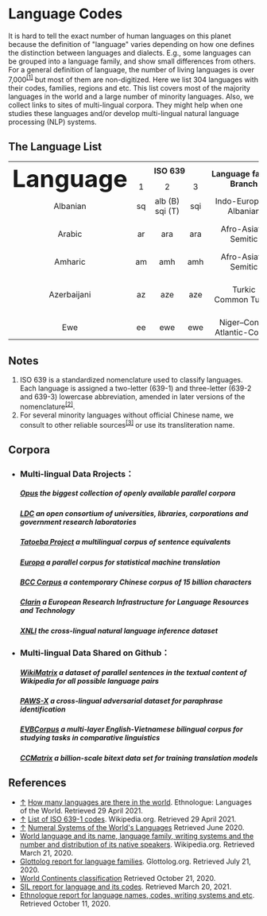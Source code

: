 # Language Codes

It is hard to tell the exact number of human languages on this planet because the definition of "language" varies depending on how one defines the distinction between languages and dialects. E.g., some languages can be grouped into a language family, and show small differences from others. For a general definition of language, the number of living languages is over 7,000<sup><a id="4">[[1]](#1)</a></sup> but most of them are non-digitized. Here we list 304 languages with their codes, families, regions and etc. This list covers most of the majority languages in the world and a large number of minority languages. Also, we collect links to sites of multi-lingual corpora. They might help when one studies these languages and/or develop multi-lingual natural language processing (NLP) systems.

## The Language List


<table>
    <tr>
        <th align='center' rowspan='2' nowrap="nowrap" width="80"><font size=10>Language</font></th>
        <th align='center' colspan='3' nowrap="nowrap">ISO 639</th>
        <th align='center' rowspan='2' nowrap="nowrap">Language family<br>Branch</th>
        <th align='center' rowspan='2' nowrap="nowrap">Writing system</th>
        <th align='center' rowspan='2' nowrap="nowrap">Macro-area</th>
        <th align='center' rowspan='2' nowrap="nowrap">Native speakers</th>
        <!-- <th align='center' rowspan='2' nowrap="nowrap">Chinese name</th> -->
    </tr>
    <tr>
        <td align='center' nowrap="nowrap">1</td>
        <td align='center' nowrap="nowrap">2</td>
        <td align='center' nowrap="nowrap">3</td>
    </tr>
    <tr>
        <td align='center' nowrap="nowrap">Albanian</td>
        <td align='center' nowrap="nowrap">sq</td>
        <td align='center' nowrap="nowrap">alb (B)<br>sqi (T)</td>
        <td align='center' nowrap="nowrap">sqi</td>
        <td align='center' nowrap="nowrap" align='center'>Indo-European<br>Albanian</td>
        <td align='center' nowrap="nowrap">Latin<br>Albanian Braille</td>
        <td align='center' nowrap="nowrap">Asia<br>Europe</td>
        <td align='center' nowrap="nowrap" align='center'>7.5 million</td>
        <!-- <td align='center' nowrap="nowrap">阿尔巴尼亚语</td> -->
    </tr>
    <tr>
        <td align='center' nowrap="nowrap">Arabic</td>
        <td align='center' nowrap="nowrap">ar</td>
        <td align='center' nowrap="nowrap">ara</td>
        <td align='center' nowrap="nowrap">ara</td>
        <td align='center' nowrap="nowrap" align='center'>Afro-Asiatic<br>Semitic</td>
        <td align='center' nowrap="nowrap">Arabic<br>Arabic Braille<br>Arabizi</td>
        <td align='center' nowrap="nowrap">Africa<br>Asia</td>
        <td align='center' nowrap="nowrap" align='center'>270 million</td>
        <!-- <td align='center' nowrap="nowrap">阿拉伯语</td> -->
    </tr>
    <tr>
        <td align='center' nowrap="nowrap">Amharic</td>
        <td align='center' nowrap="nowrap">am</td>
        <td align='center' nowrap="nowrap">amh</td>
        <td align='center' nowrap="nowrap">amh</td>
        <td align='center' nowrap="nowrap">Afro-Asiatic<br>Semitic</td>
        <td align='center' nowrap="nowrap">Ge'ez<br>Ge'ez Braille</td>
        <td align='center' nowrap="nowrap">Africa</td>
        <td align='center' nowrap="nowrap">32 million</td>
        <!-- <td align='center' nowrap="nowrap">阿姆哈拉语</td> -->
    </tr>
    <tr>
        <td align='center' nowrap="nowrap">Azerbaijani</td>
        <td align='center' nowrap="nowrap">az</td>
        <td align='center' nowrap="nowrap">aze</td>
        <td align='center' nowrap="nowrap">aze</td>
        <td align='center' nowrap="nowrap">Turkic<br>Common Turkic</td>
        <td align='center' nowrap="nowrap">Latin<br>Perso-Arabic<br>Cyrillic<br>Georgian</td>
        <td align='center' nowrap="nowrap">Asia</td>
        <td align='center' nowrap="nowrap">23 million</td>
        <!-- <td align='center' nowrap="nowrap">阿塞拜疆语</td> -->
    </tr>
     <tr>
        <td align='center' nowrap="nowrap">Ewe</td>
        <td align='center' nowrap="nowrap">ee</td>
        <td align='center' nowrap="nowrap">ewe</td>
        <td align='center' nowrap="nowrap">ewe</td>
        <td align='center' nowrap="nowrap">Niger–Congo<br>Atlantic-Congo</td>
        <td align='center' nowrap="nowrap">Latin<br>Ewe Braille</td>
        <td align='center' nowrap="nowrap">Africa</td>
        <td align='center' nowrap="nowrap">7 million</td>
        <!-- <td align='center' nowrap="nowrap">埃维语</td> -->
    </tr>
</table>


## Notes

 1.	ISO 639 is a standardized nomenclature used to classify languages. Each language is assigned a two-letter (639-1) and three-letter (639-2 and 639-3) lowercase abbreviation, amended in later versions of the nomenclature<sup><a id="5">[[2]](#2)</a></sup>.
 2.	For several minority languages without official Chinese name, we consult to other reliable sources<sup><a id="6">[[3]](#3)</a></sup> or use its transliteration name.


## Corpora 
- ### Multi-lingual Data Rrojects：

  #####          [Opus](http://opus.nlpl.eu/)	the biggest collection of openly available parallel corpora

  #####          [LDC](https://www.ldc.upenn.edu/)	an open consortium of universities, libraries, corporations and government research laboratories

  #####          [Tatoeba Project](http://www.manythings.org/anki/)	a multilingual corpus of sentence equivalents

  #####          [Europa](https://data.europa.eu/data/datasets?locale=en&minScoring=0)	a parallel corpus for statistical machine translation

  #####          [BCC  Corpus](http://bcc.blcu.edu.cn/)	a contemporary Chinese corpus of 15 billion characters

  #####         [Clarin](https://www.clarin.eu/resource-families/parallel-corpora)	a European Research Infrastructure for Language Resources and Technology

  #####         [XNLI](https://www.nyu.edu/projects/bowman/multinli/)	the cross-lingual natural language inference dataset



- ### Multi-lingual Data Shared on Github：

  ##### [WikiMatrix](https://github.com/facebookresearch/LASER/tree/master/tasks/WikiMatrix)	a dataset of parallel sentences in the textual content of Wikipedia for all possible language pairs 

  ##### [PAWS-X](https://github.com/google-research-datasets/paws/tree/master/pawsx)	a cross-lingual adversarial dataset for paraphrase identification

  ##### [EVBCorpus](https://github.com/qhungngo/EVBCorpus)	a multi-layer English-Vietnamese bilingual corpus for studying tasks in comparative linguistics

  ##### [CCMatrix](https://github.com/facebookresearch/LASER/tree/master/tasks/CCMatrix)	a billion-scale bitext data set for training translation models
## References
- [↑](#4) <a id="1">[How many languages are there in the world](https://www.ethnologue.com/guides/how-many-languages). Ethnologue: Languages of the World. Retrieved 29 April 2021.</a>
- [↑](#5) <a id="2">[List of ISO 639-1 codes](https://en.wikipedia.org/wiki/List_of_ISO_639-1_codes). Wikipedia.org. Retrieved 29 April 2021.</a>
- [↑](#6) <a id="3">[Numeral Systems of the World's Languages](https://mpi-lingweb.shh.mpg.de/numeral/)  Retrieved June 2020.</a>
- [World language and its name, language family, writing systems and the number and distribution of its native speakers](https://iso639-3.sil.org/). Wikipedia.org. Retrieved March 21, 2020.
- [Glottolog report for language families](https://www.fmprc.gov.cn/web/gjhdq_676201/gj_676203/oz_678770/). Glottolog.org. Retrieved July 21, 2020.
- [World Continents classification](https://zh.wikipedia.org/wiki/%E4%BB%A5%E6%AF%8D%E8%AA%9E%E4%BA%BA%E5%8F%A3%E6%8E%92%E5%BA%8F%E7%9A%84%E8%AA%9E%E8%A8%80%E5%88%97%E8%A1%A8) Retrieved October 21, 2020.
- [SIL report for language and its codes](http://www.360doc.com/content/17/0302/14/19062466_633344811.shtml). Retrieved March 20, 2021.
- [Ethnologue report for language names, codes, writing systems and etc](https://www.ethnologue.com/language/ata). Retrieved October 11, 2020.
